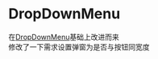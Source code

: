 # DropDownMenu
在[DropDownMenu](https://github.com/dongjunkun/DropDownMenu)基础上改进而来
<br> 修改了一下需求设置弹窗为是否与按钮同宽度
